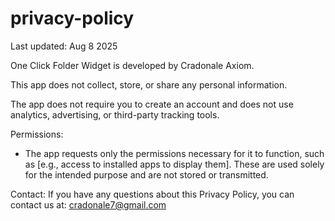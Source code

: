 # privacy-policy

Last updated: Aug 8 2025

One Click Folder Widget is developed by Cradonale Axiom.

This app does not collect, store, or share any personal information.

The app does not require you to create an account and does not use analytics, advertising, or third-party tracking tools.

Permissions:
- The app requests only the permissions necessary for it to function, such as [e.g., access to installed apps to display them]. These are used solely for the intended purpose and are not stored or transmitted.

Contact:
If you have any questions about this Privacy Policy, you can contact us at:
cradonale7@gmail.com
